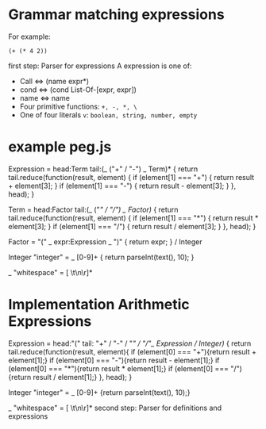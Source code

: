 # Grammar matching expressions

For example:

`(+ (* 4 2))`

first step: Parser for expressions
A expression is one of:
  - Call <=> (name expr*) <later>
  - cond <=> (cond List-Of-[expr, expr])
  - name <=> name
  - Four primitive functions: `+, -, *, \`
  - One of four literals `v`: `boolean, string, number, empty`

# example peg.js

Expression
  = head:Term tail:(_ ("+" / "-") _ Term)* {
      return tail.reduce(function(result, element) {
        if (element[1] === "+") { return result + element[3]; }
        if (element[1] === "-") { return result - element[3]; }
      }, head);
    }

Term
  = head:Factor tail:(_ ("*" / "/") _ Factor)* {
      return tail.reduce(function(result, element) {
        if (element[1] === "*") { return result * element[3]; }
        if (element[1] === "/") { return result / element[3]; }
      }, head);
    }

Factor
  = "(" _ expr:Expression _ ")" { return expr; }
  / Integer

Integer "integer"
  = _ [0-9]+ { return parseInt(text(), 10); }

_ "whitespace"
  = [ \t\n\r]*


# Implementation Arithmetic Expressions

Expression
  = head:"("  tail: "+" / "-" / "*" / "/"_ Expression / Integer)* {
    return tail.reduce(function(result, element){
      if (element[0] === "+"){return result + element[1];}
      if (element[0] === "-"){return result - element[1];}
      if (element[0] === "*"){return result * element[1];}
      if (element[0] === "/"){return result / element[1];}
      }, head);
  }

Integer "integer"
  = _ [0-9]+ {return parseInt(text(), 10);}

  _ "whitespace"
    = [ \t\n\r]*
second step: Parser for definitions and expressions
